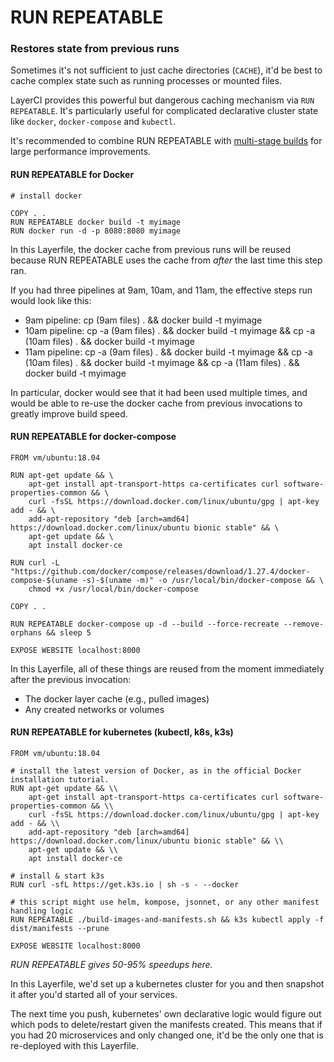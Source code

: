 # RUN REPEATABLE
### Restores state from previous runs

Sometimes it's not sufficient to just cache directories (`CACHE`), it'd be best to cache complex state such as running processes or mounted files.

LayerCI provides this powerful but dangerous caching mechanism via `RUN REPEATABLE`. It's particularly useful for complicated declarative cluster state like `docker`, `docker-compose` and `kubectl`.

It's recommended to combine RUN REPEATABLE with [multi-stage builds](https://docs.docker.com/develop/develop-images/multistage-build/) for large performance improvements.

#### RUN REPEATABLE for Docker

```Layerfile
# install docker

COPY . .
RUN REPEATABLE docker build -t myimage
RUN docker run -d -p 8080:8080 myimage
```

In this Layerfile, the docker cache from previous runs will be reused because RUN REPEATABLE uses the cache from *after* the last time this step ran.

If you had three pipelines at 9am, 10am, and 11am, the effective steps run would look like this:

- 9am pipeline: cp (9am files) . && docker build -t myimage
- 10am pipeline: cp -a (9am files) . && docker build -t myimage && cp -a (10am files) . && docker build -t myimage
- 11am pipeline: cp -a (9am files) . && docker build -t myimage && cp -a (10am files) . && docker build -t myimage && cp -a (11am files) . && docker build -t myimage

In particular, docker would see that it had been used multiple times, and would be able to re-use the docker cache from previous invocations to greatly improve build speed.

#### RUN REPEATABLE for docker-compose

```Layerfile
FROM vm/ubuntu:18.04

RUN apt-get update && \
    apt-get install apt-transport-https ca-certificates curl software-properties-common && \
    curl -fsSL https://download.docker.com/linux/ubuntu/gpg | apt-key add - && \
    add-apt-repository "deb [arch=amd64] https://download.docker.com/linux/ubuntu bionic stable" && \
    apt-get update && \
    apt install docker-ce

RUN curl -L "https://github.com/docker/compose/releases/download/1.27.4/docker-compose-$(uname -s)-$(uname -m)" -o /usr/local/bin/docker-compose && \
    chmod +x /usr/local/bin/docker-compose

COPY . .

RUN REPEATABLE docker-compose up -d --build --force-recreate --remove-orphans && sleep 5

EXPOSE WEBSITE localhost:8000
```

In this Layerfile, all of these things are reused from the moment immediately after the previous invocation:
- The docker layer cache (e.g., pulled images)
- Any created networks or volumes


#### RUN REPEATABLE for kubernetes (kubectl, k8s, k3s)

```Layerfile
FROM vm/ubuntu:18.04

# install the latest version of Docker, as in the official Docker installation tutorial.
RUN apt-get update && \\
    apt-get install apt-transport-https ca-certificates curl software-properties-common && \\
    curl -fsSL https://download.docker.com/linux/ubuntu/gpg | apt-key add - && \\
    add-apt-repository "deb [arch=amd64] https://download.docker.com/linux/ubuntu bionic stable" && \\
    apt-get update && \\
    apt install docker-ce

# install & start k3s
RUN curl -sfL https://get.k3s.io | sh -s - --docker

# this script might use helm, kompose, jsonnet, or any other manifest handling logic
RUN REPEATABLE ./build-images-and-manifests.sh && k3s kubectl apply -f dist/manifests --prune

EXPOSE WEBSITE localhost:8000
```

*RUN REPEATABLE gives 50-95% speedups here.*

In this Layerfile, we'd set up a kubernetes cluster for you and then snapshot it after you'd started all of your services.

The next time you push, kubernetes' own declarative logic would figure out which pods to delete/restart given the manifests created.
This means that if you had 20 microservices and only changed one, it'd be the only one that is re-deployed with this Layerfile.
